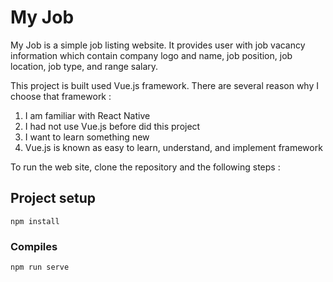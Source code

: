 # My Job

My Job is a simple job listing website. It provides user with job vacancy information which contain company logo and name, job position, job location, job type, and range salary.

This project is built used Vue.js framework. There are several reason why I choose that framework :
1. I am familiar with React Native
2. I had not use Vue.js before did this project
3. I want to learn something new
4. Vue.js is known as easy to learn, understand, and implement framework

To run the web site, clone the repository and the following steps :

## Project setup
```
npm install
```

### Compiles
```
npm run serve
```